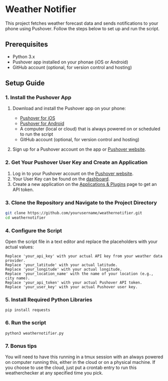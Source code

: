 # Weather Notifier

This project fetches weather forecast data and sends notifications to your phone using Pushover. Follow the steps below to set up and run the script.

## Prerequisites

- Python 3.x
- Pushover app installed on your phonae (iOS or Android)
- GitHub account (optional, for version control and hosting)

## Setup Guide

### 1. Install the Pushover App

1. Download and install the Pushover app on your phone:
   - [Pushover for iOS](https://apps.apple.com/app/id506088175)
   - [Pushover for Android](https://play.google.com/store/apps/details?id=net.superblock.pushover)
   - A computer (local or cloud) that is always powered on or scheduled to run the script
   - GitHub account (optional, for version control and hosting)

2. Sign up for a Pushover account on the app or [Pushover website](https://pushover.net/).

### 2. Get Your Pushover User Key and Create an Application

1. Log in to your Pushover account on the [Pushover website](https://pushover.net/).
2. Your User Key can be found on the [dashboard](https://pushover.net/dashboard).
3. Create a new application on the [Applications & Plugins](https://pushover.net/apps/build) page to get an API token.

### 3. Clone the Repository and Navigate to the Project Directory

```bash
git clone https://github.com/yourusername/weathernotifier.git
cd weathernotifier
```
### 4. Configure the Script

Open the script file in a text editor and replace the placeholders with your actual values:

    Replace 'your_api_key' with your actual API key from your weather data provider.
    Replace 'your_latitude' with your actual latitude.
    Replace 'your_longitude' with your actual longitude.
    Replace 'your_location_name' with the name of your location (e.g., city name).
    Replace 'your_api_token' with your actual Pushover API token.
    Replace 'your_user_key' with your actual Pushover user key.


### 5. Install Required Python Libraries
```
pip install requests
```

### 6. Run the script
```
python3 weathernotifier.py
```

### 7. Bonus tips

You will need to have this running in a tmux session with an always powered on computer running this, either in the cloud or on a physical machine. If you choose to use the cloud, just put a crontab entry to run this weatherchecker at any specified time you pick.
